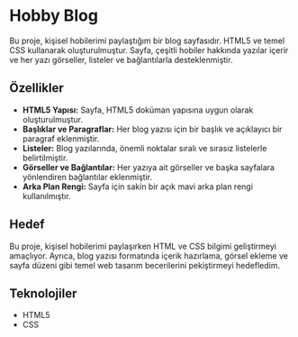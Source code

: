 # Hobby Blog

Bu proje, kişisel hobilerimi paylaştığım bir blog sayfasıdır. HTML5 ve temel CSS kullanarak oluşturulmuştur. Sayfa, çeşitli hobiler hakkında yazılar içerir ve her yazı görseller, listeler ve bağlantılarla desteklenmiştir.

## Özellikler

- **HTML5 Yapısı:** Sayfa, HTML5 doküman yapısına uygun olarak oluşturulmuştur.
- **Başlıklar ve Paragraflar:** Her blog yazısı için bir başlık ve açıklayıcı bir paragraf eklenmiştir.
- **Listeler:** Blog yazılarında, önemli noktalar sıralı ve sırasız listelerle belirtilmiştir.
- **Görseller ve Bağlantılar:** Her yazıya ait görseller ve başka sayfalara yönlendiren bağlantılar eklenmiştir.
- **Arka Plan Rengi:** Sayfa için sakin bir açık mavi arka plan rengi kullanılmıştır.

## Hedef

Bu proje, kişisel hobilerimi paylaşırken HTML ve CSS bilgimi geliştirmeyi amaçlıyor. Ayrıca, blog yazısı formatında içerik hazırlama, görsel ekleme ve sayfa düzeni gibi temel web tasarım becerilerini pekiştirmeyi hedefledim.

## Teknolojiler

- HTML5
- CSS
